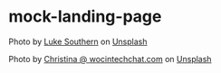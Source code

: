 # mock-landing-page

Photo by <a href="https://unsplash.com/@lukesouthern?utm_content=creditCopyText&utm_medium=referral&utm_source=unsplash">Luke Southern</a> on <a href="https://unsplash.com/photos/person-writing-on-white-paper-ftQrm7D1Rw0?utm_content=creditCopyText&utm_medium=referral&utm_source=unsplash">Unsplash</a>

Photo by <a href="https://unsplash.com/@wocintechchat?utm_content=creditCopyText&utm_medium=referral&utm_source=unsplash">Christina @ wocintechchat.com</a> on <a href="https://unsplash.com/photos/macbook-pro-2JDDn7iSGH8?utm_content=creditCopyText&utm_medium=referral&utm_source=unsplash">Unsplash</a>
  